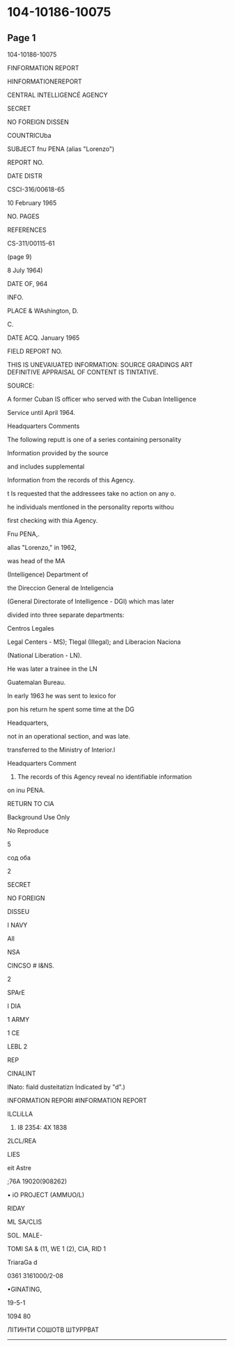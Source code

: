 # 104-10186-10075

## Page 1

104-10186-10075

FINFORMATION REPORT

HINFORMATIONEREPORT

CENTRAL INTELLIGENCÉ AGENCY

SECRET

NO FOREIGN DISSEN

COUNTRICUba

SUBJECT fnu PENA (alias "Lorenzo")

REPORT NO.

DATE DISTR

CSCI-316/00618-65

10 February 1965

NO. PAGES

REFERENCES

CS-311/00115-61

(page 9)

8 July 1964)

DATE OF, 964

INFO.

PLACE & WAshington, D.

C.

DATE ACQ. January 1965

FIELD REPORT NO.

THIS IS UNEVAIUATED INFORMATION: SOURCE GRADINGS ART DEFINITIVE APPRAISAL OF CONTENT IS TINTATIVE.

SOURCE:

A former Cuban IS officer who served with the Cuban Intelligence

Service until April 1964.

Headquarters Comments

The following reputt is one of a series containing personality

Information provided by the source

and includes supplemental

Information from the records of this Agency.

t Is requested that the addressees take no action on any o.

he individuals mentloned in the personality reports withou

first checking with thia Agency.

Fnu PENA,.

allas "Lorenzo," in 1962,

was head of the MA

(Intelligence) Department of

the Direccion General de Inteligencia

(General Directorate of Intelligence - DGI) which mas later

divided into three separate departments:

Centros Legales

Legal Centers - MS); Tlegal (Illegal); and Liberacion Naciona

(National Liberation - LN).

He was later a trainee in the LN

Guatemalan Bureau.

In early 1963 he was sent to lexico for

pon his return he spent some time at the DG

Headquarters,

not in an operational section, and was late.

transferred to the Ministry of Interior.l

Headquarters Comment

1. The records of this Agency reveal no identifiable information

on inu PENA.

RETURN TO CIA

Background Use Only

No Reproduce

5

сод оба

2

SECRET

NO FOREIGN

DISSEU

I NAVY

All

NSA

CINCSO # I&NS.

2

SPArE

I DIA

1 ARMY

1 CE

LEBL 2

REP

CINALINT

INato: fiald dusteitatizn Indicated by "d".)

INFORMATION REPORI #INFORMATION REPORT

ILCLiLLA

1. I8 2354: 4X 1838

2LCL/REA

LIES

eit Astre

;76A 19020(908262)

• iO PROJECT (AMMUO/L)

RIDAY

ML SA/CLIS

SOL. MALE-

TOMI SA & (11, WE 1 (2), CIA, RID 1

TriaraGa d

0361 3161000/2-08

•GINATING,

19-5-1

1094 80

ЛІТИНТИ СОШОТВ ШТУРРВАТ

---

